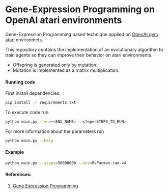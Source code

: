 # Gene-Expression Programming on OpenAI atari environments


Gene-Expression Programming based technique applied on [OpenAI gym atari](https://github.com/openai/gym) environmets. 

This repository contains the implementation of an evolutionary algorithm to train agents so they can improve their behavior on atari environments. 

* Offspring is generated only by mutation.
* Mutation is implemented as a matrix multiplication. 



#### Running code 

First install dependencies: 

``` bash 
pip install -r requirements.txt
```

To execute code run 

``` bash
python main.py --env=<ENV_NAME> --step=<STEPS_TO_RUN>
```

For more information about the parameters run 
``` bash
python main.py --help
```


#### Example 
``` bash 
python main.py --steps=50000000 --env=MsPacman-ram-v4
```


#### References: 

1. [Gene Expression Programming](https://arxiv.org/pdf/cs/0102027.pdf)